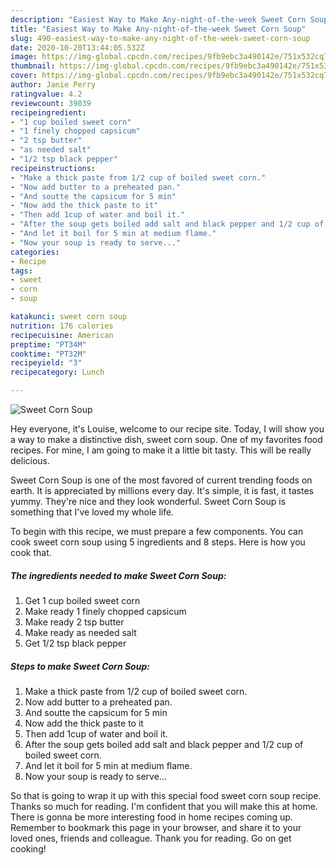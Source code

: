 ```yaml
---
description: "Easiest Way to Make Any-night-of-the-week Sweet Corn Soup"
title: "Easiest Way to Make Any-night-of-the-week Sweet Corn Soup"
slug: 490-easiest-way-to-make-any-night-of-the-week-sweet-corn-soup
date: 2020-10-20T13:44:05.532Z
image: https://img-global.cpcdn.com/recipes/9fb9ebc3a490142e/751x532cq70/sweet-corn-soup-recipe-main-photo.jpg
thumbnail: https://img-global.cpcdn.com/recipes/9fb9ebc3a490142e/751x532cq70/sweet-corn-soup-recipe-main-photo.jpg
cover: https://img-global.cpcdn.com/recipes/9fb9ebc3a490142e/751x532cq70/sweet-corn-soup-recipe-main-photo.jpg
author: Janie Perry
ratingvalue: 4.2
reviewcount: 39039
recipeingredient:
- "1 cup boiled sweet corn"
- "1 finely chopped capsicum"
- "2 tsp butter"
- "as needed salt"
- "1/2 tsp black pepper"
recipeinstructions:
- "Make a thick paste from 1/2 cup of boiled sweet corn."
- "Now add butter to a preheated pan."
- "And soutte the capsicum for 5 min"
- "Now add the thick paste to it"
- "Then add 1cup of water and boil it."
- "After the soup gets boiled add salt and black pepper and 1/2 cup of boiled sweet corn."
- "And let it boil for 5 min at medium flame."
- "Now your soup is ready to serve..."
categories:
- Recipe
tags:
- sweet
- corn
- soup

katakunci: sweet corn soup 
nutrition: 176 calories
recipecuisine: American
preptime: "PT34M"
cooktime: "PT32M"
recipeyield: "3"
recipecategory: Lunch

---
```



![Sweet Corn Soup](https://img-global.cpcdn.com/recipes/9fb9ebc3a490142e/751x532cq70/sweet-corn-soup-recipe-main-photo.jpg)

Hey everyone, it's Louise, welcome to our recipe site. Today, I will show you a way to make a distinctive dish, sweet corn soup. One of my favorites food recipes. For mine, I am going to make it a little bit tasty. This will be really delicious.



Sweet Corn Soup is one of the most favored of current trending foods on earth. It is appreciated by millions every day. It's simple, it is fast, it tastes yummy. They're nice and they look wonderful. Sweet Corn Soup is something that I've loved my whole life.


To begin with this recipe, we must prepare a few components. You can cook sweet corn soup using 5 ingredients and 8 steps. Here is how you cook that.

<!--inarticleads1-->

##### The ingredients needed to make Sweet Corn Soup:

1. Get 1 cup boiled sweet corn
1. Make ready 1 finely chopped capsicum
1. Make ready 2 tsp butter
1. Make ready as needed salt
1. Get 1/2 tsp black pepper




<!--inarticleads2-->

##### Steps to make Sweet Corn Soup:

1. Make a thick paste from 1/2 cup of boiled sweet corn.
1. Now add butter to a preheated pan.
1. And soutte the capsicum for 5 min
1. Now add the thick paste to it
1. Then add 1cup of water and boil it.
1. After the soup gets boiled add salt and black pepper and 1/2 cup of boiled sweet corn.
1. And let it boil for 5 min at medium flame.
1. Now your soup is ready to serve...




So that is going to wrap it up with this special food sweet corn soup recipe. Thanks so much for reading. I'm confident that you will make this at home. There is gonna be more interesting food in home recipes coming up. Remember to bookmark this page in your browser, and share it to your loved ones, friends and colleague. Thank you for reading. Go on get cooking!
